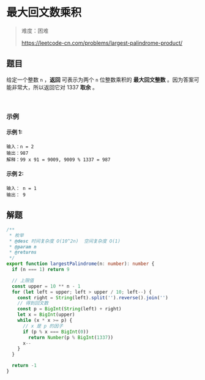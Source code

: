 # 最大回文数乘积

> 难度：困难
>
> https://leetcode-cn.com/problems/largest-palindrome-product/

## 题目

给定一个整数 `n` ，**返回** 可表示为两个 `n` 位整数乘积的 **最大回文整数** 。因为答案可能非常大，所以返回它对 1337 **取余** 。

 
### 示例

#### 示例 1:

```
输入：n = 2
输出：987
解释：99 x 91 = 9009, 9009 % 1337 = 987
```

#### 示例 2:

```
输入： n = 1
输出： 9
```

## 解题

```ts
/**
 * 枚举
 * @desc 时间复杂度 O(10^2n)  空间复杂度 O(1)
 * @param n
 * @returns
 */
export function largestPalindrome(n: number): number {
  if (n === 1) return 9

  // 上限值
  const upper = 10 ** n - 1
  for (let left = upper; left > upper / 10; left--) {
    const right = String(left).split('').reverse().join('')
    // 得到回文数
    const p = BigInt(String(left) + right)
    let x = BigInt(upper)
    while (x * x >= p) {
      // x 是 p 的因子
      if (p % x === BigInt(0))
        return Number(p % BigInt(1337))
      x--
    }
  }

  return -1
}
```